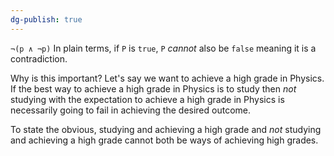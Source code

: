 ```yaml
---
dg-publish: true
---
```

`¬(p ∧ ¬p)`
In plain terms, if `P` is `true`, `P` _cannot_ also be `false` meaning it is a contradiction.

Why is this important?
Let's say we want to achieve a high grade in Physics. If the best way to achieve a high grade in Physics is to study then _not_ studying with the expectation to achieve a high grade in Physics is necessarily going to fail in achieving the desired outcome.

To state the obvious, studying and achieving a high grade and _not_ studying and achieving a high grade cannot both be ways of achieving high grades.
